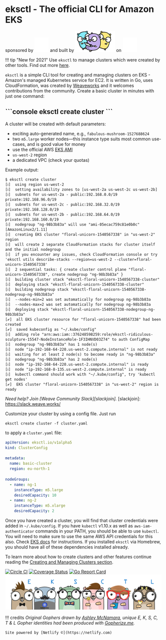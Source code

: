 # eksctl - The official CLI for Amazon EKS

sponsored by [![Weaveworks](img/empty.svg#wwinline)](https://www.weave.works/) and built by [![Contributors](img/gophers.png#inline)](https://github.com/weaveworks/eksctl/graphs/contributors) on [![Github](img/empty.svg#gitinline)](https://github.com/weaveworks/eksctl)

!!! tip "New for 2021"
    Use `eksctl` to manage clusters which were created by other tools. Find out more [here](/usage/unowned-clusters).

`eksctl` is a simple CLI tool for creating and managing clusters on EKS - Amazon's managed Kubernetes service for EC2.
It is written in Go, uses CloudFormation, was created by [Weaveworks](https://www.weave.works/) and it welcomes
contributions from the community. Create a basic cluster in minutes with just one command:

 <h2 id="intro-code">
```console
eksctl create cluster
```
</h2>

A cluster will be created with default parameters:

- exciting auto-generated name, e.g., `fabulous-mushroom-1527688624`
- two `m5.large` worker nodes—this instance type suits most common use-cases, and is good value for money
- use the official AWS [EKS AMI](https://github.com/awslabs/amazon-eks-ami)
- `us-west-2` region
- a dedicated VPC (check your quotas)

Example output:

```
$ eksctl create cluster
[ℹ]  using region us-west-2
[ℹ]  setting availability zones to [us-west-2a us-west-2c us-west-2b]
[ℹ]  subnets for us-west-2a - public:192.168.0.0/19 private:192.168.96.0/19
[ℹ]  subnets for us-west-2c - public:192.168.32.0/19 private:192.168.128.0/19
[ℹ]  subnets for us-west-2b - public:192.168.64.0/19 private:192.168.160.0/19
[ℹ]  nodegroup "ng-98b3b83a" will use "ami-05ecac759c81e0b0c" [AmazonLinux2/1.11]
[ℹ]  creating EKS cluster "floral-unicorn-1540567338" in "us-west-2" region
[ℹ]  will create 2 separate CloudFormation stacks for cluster itself and the initial nodegroup
[ℹ]  if you encounter any issues, check CloudFormation console or try 'eksctl utils describe-stacks --region=us-west-2 --cluster=floral-unicorn-1540567338'
[ℹ]  2 sequential tasks: { create cluster control plane "floral-unicorn-1540567338", create nodegroup "ng-98b3b83a" }
[ℹ]  building cluster stack "eksctl-floral-unicorn-1540567338-cluster"
[ℹ]  deploying stack "eksctl-floral-unicorn-1540567338-cluster"
[ℹ]  building nodegroup stack "eksctl-floral-unicorn-1540567338-nodegroup-ng-98b3b83a"
[ℹ]  --nodes-min=2 was set automatically for nodegroup ng-98b3b83a
[ℹ]  --nodes-max=2 was set automatically for nodegroup ng-98b3b83a
[ℹ]  deploying stack "eksctl-floral-unicorn-1540567338-nodegroup-ng-98b3b83a"
[✔]  all EKS cluster resource for "floral-unicorn-1540567338" had been created
[✔]  saved kubeconfig as "~/.kube/config"
[ℹ]  adding role "arn:aws:iam::376248598259:role/eksctl-ridiculous-sculpture-15547-NodeInstanceRole-1F3IHNVD03Z74" to auth ConfigMap
[ℹ]  nodegroup "ng-98b3b83a" has 1 node(s)
[ℹ]  node "ip-192-168-64-220.us-west-2.compute.internal" is not ready
[ℹ]  waiting for at least 2 node(s) to become ready in "ng-98b3b83a"
[ℹ]  nodegroup "ng-98b3b83a" has 2 node(s)
[ℹ]  node "ip-192-168-64-220.us-west-2.compute.internal" is ready
[ℹ]  node "ip-192-168-8-135.us-west-2.compute.internal" is ready
[ℹ]  kubectl command should work with "~/.kube/config", try 'kubectl get nodes'
[✔]  EKS cluster "floral-unicorn-1540567338" in "us-west-2" region is ready
```

_Need help? Join [Weave Community Slack][slackjoin]._
[slackjoin]: https://slack.weave.works/

Customize your cluster by using a config file. Just run

```
eksctl create cluster -f cluster.yaml
```

to apply a `cluster.yaml` file:

```yaml
apiVersion: eksctl.io/v1alpha5
kind: ClusterConfig

metadata:
  name: basic-cluster
  region: eu-north-1

nodeGroups:
  - name: ng-1
    instanceType: m5.large
    desiredCapacity: 10
  - name: ng-2
    instanceType: m5.xlarge
    desiredCapacity: 2
```

Once you have created a cluster, you will find that cluster credentials were added in `~/.kube/config`. If you have
`kubectl` v1.10.x as well as `aws-iam-authenticator` commands in your PATH, you should be
able to use `kubectl`. You will need to make sure to use the same AWS API credentials for this also. Check
[EKS docs][ekskubectl] for instructions. If you installed `eksctl` via Homebrew, you should have all of these
dependencies installed already.

To learn more about how to create clusters and other features continue reading the
[Creating and Managing Clusters section](usage/creating-and-managing-clusters).

[ekskubectl]: https://docs.aws.amazon.com/eks/latest/userguide/configure-kubectl.html

[![Circle CI](https://circleci.com/gh/weaveworks/eksctl/tree/master.svg?style=shield)](https://circleci.com/gh/weaveworks/eksctl/tree/master) [![Coverage Status](https://coveralls.io/repos/github/weaveworks/eksctl/badge.svg?branch=master)](https://coveralls.io/github/weaveworks/eksctl?branch=master) [![Go Report Card](https://goreportcard.com/badge/github.com/weaveworks/eksctl)](https://goreportcard.com/report/github.com/weaveworks/eksctl)
![Gophers: E, K, S, C, T, & L](img/eksctl.png)

!!! credits
    _Original Gophers drawn by [Ashley McNamara](https://twitter.com/ashleymcnamara), unique E, K, S, C, T & L Gopher identities had been produced with [Gopherize.me](https://github.com/matryer/gopherize.me)._

    Site powered by [Netlify ©](https://netlify.com)
